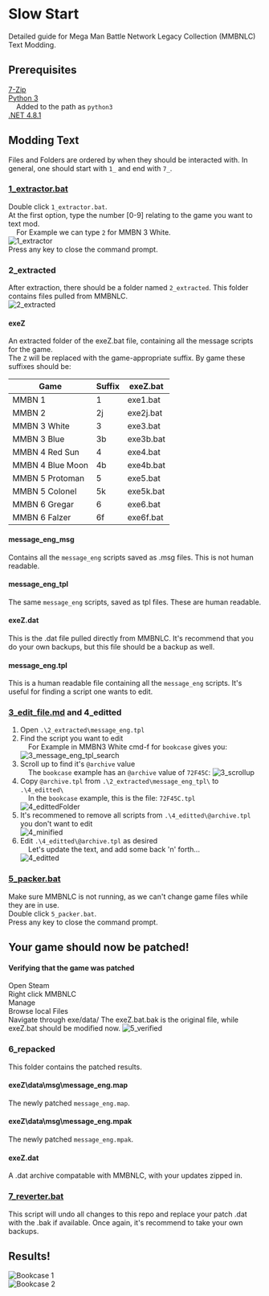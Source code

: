 # Slow Start

Detailed guide for Mega Man Battle Network Legacy Collection (MMBNLC) Text Modding.

## Prerequisites

[7-Zip](https://www.7-zip.org/download.html)  
[Python 3](https://www.python.org/downloads/)  
&nbsp;&nbsp;&nbsp;&nbsp;Added to the path as `python3`  
[.NET 4.8.1](https://dotnet.microsoft.com/en-us/download/dotnet-framework/net481)

## Modding Text

Files and Folders are ordered by when they should be interacted with. In general, one should start with `1_` and end with `7_`.

### [1_extractor.bat](./1_extractor.bat)

Double click `1_extractor.bat`.  
At the first option, type the number [0-9] relating to the game you want to text mod.  
&nbsp;&nbsp;&nbsp;&nbsp;For Example we can type `2` for MMBN 3 White.  
![1_extractor](./README_images/1_extractor.png)  
Press any key to close the command prompt.  

### 2_extracted

After extraction, there should be a folder named `2_extracted`. This folder contains files pulled from MMBNLC.  
![2_extracted](./README_images/2_extracted.png)  

#### exeZ

An extracted folder of the exeZ.bat file, containing all the message scripts for the game.  
The `Z` will be replaced with the game-appropriate suffix. By game these suffixes should be:

| Game | Suffix | exeZ.bat |
| -------- | ------- | ------- |
| MMBN 1 | 1 | exe1.bat |
| MMBN 2 | 2j | exe2j.bat |
| MMBN 3 White | 3 | exe3.bat |
| MMBN 3 Blue | 3b | exe3b.bat |
| MMBN 4 Red Sun | 4 | exe4.bat |
| MMBN 4 Blue Moon | 4b | exe4b.bat |
| MMBN 5 Protoman | 5 | exe5.bat |
| MMBN 5 Colonel | 5k | exe5k.bat |
| MMBN 6 Gregar | 6 | exe6.bat |
| MMBN 6 Falzer | 6f | exe6f.bat |

#### message_eng_msg

Contains all the `message_eng` scripts saved as .msg files. This is not human readable.

#### message_eng_tpl

The same `message_eng` scripts, saved as tpl files. These are human readable. 

#### exeZ.dat

This is the .dat file pulled directly from MMBNLC. It's recommend that you do your own backups, but this file should be a backup as well. 

#### message_eng.tpl

This is a human readable file containing all the `message_eng` scripts. It's useful for finding a script one wants to edit. 

### [3_edit_file.md](./3_edit_files.md) and 4_editted

1. Open `.\2_extracted\message_eng.tpl`
2. Find the script you want to edit  
&nbsp;&nbsp;&nbsp;&nbsp;For Example in MMBN3 White cmd-f for `bookcase` gives you:  
![3_message_eng_tpl_search](./README_images/3_message_eng_tpl_search.png)  
3. Scroll up to find it's `@archive` value  
&nbsp;&nbsp;&nbsp;&nbsp;The `bookcase` example has an `@archive` value of `72F45C`:
![3_scrollup](./README_images/3_scrollup.PNG)  
4. Copy `@archive.tpl` from `.\2_extracted\message_eng_tpl\` to `.\4_editted\`  
&nbsp;&nbsp;&nbsp;&nbsp;In the `bookcase` example, this is the file: `72F45C.tpl`  
![4_edittedFolder](./README_images/4_edittedFolder.png)  
5. It's recommened to remove all scripts from `.\4_editted\@archive.tpl` you don't want to edit  
![4_minified](./README_images/4_minified.PNG)  
6. Edit `.\4_editted\@archive.tpl` as desired  
&nbsp;&nbsp;&nbsp;&nbsp;Let's update the text, and add some back 'n' forth...  
![4_editted](./README_images/4_editted.PNG)  

### [5_packer.bat](./5_packer.bat)

Make sure MMBNLC is not running, as we can't change game files while they are in use.  
Double click `5_packer.bat`.  
Press any key to close the command prompt.  
## Your game should now be patched!

#### Verifying that the game was patched

Open Steam  
Right click MMBNLC  
Manage  
Browse local Files  
Navigate through exe/data/
The exeZ.bat.bak is the original file, while exeZ.bat should be modified now. 
![5_verified](./README_images/5_verified.png)  

### 6_repacked

This folder contains the patched results. 

#### exeZ\data\msg\message_eng.map

The newly patched `message_eng.map`.

#### exeZ\data\msg\message_eng.mpak

The newly patched `message_eng.mpak`.

#### exeZ.dat

A .dat archive compatable with MMBNLC, with your updates zipped in. 

### [7_reverter.bat](./7_reverter.bat)

This script will undo all changes to this repo and replace your patch .dat with the .bak if available. Once again, it's recommend to take your own backups. 

## Results!

![Bookcase 1](./README_images/results1.png)  
![Bookcase 2](./README_images/results2.png)